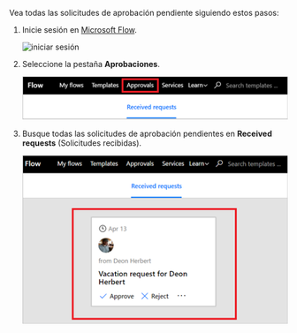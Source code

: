 Vea todas las solicitudes de aprobación pendiente siguiendo estos pasos:

1. Inicie sesión en [Microsoft Flow](https://flow.microsoft.com).
   
    ![iniciar sesión](media/modern-approvals/sign-in.png)
2. Seleccione la pestaña **Aprobaciones**.
   
    ![pestaña aprobaciones](media/modern-approvals/approvals-tab.png)
3. Busque todas las solicitudes de aprobación pendientes en **Received requests** (Solicitudes recibidas).
   
    ![solicitudes pendientes](media/modern-approvals/pending-requests.png)

